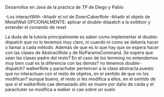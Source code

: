 Desarrollos en Java de la practica de TP de Diego y Pablo

-Los interactWith
-Añadir el rol de DownCaberRole
-Añadir el objeto de MetallWall
OPCIONALMENTE: aplicar el double-dispatch a la exitdoor y extender el comando de reset


La duda de la tutoría principalmente es saber como implementar el double-dispatch que no lo tenemos muy claro, ni cuando ni como se debería hacer o llamar a cada método. 
Además de que es lo que hay que se espera hacer con las clases de AbstractRole y de NoParamsCommand. Se espera que sean las clases padre del resto?
En el caso de los lemming no entendemos muy bien cual es la diferencia con las demás? no tenemos double-dispatch? walkerRole y parachuter pertencen a la clase abstracta puesto que no interactuan con el resto de objetos, en el sentido de que no los modifican? aunque bueno, el resto si les modifica a ellos, en el sentido de que si el walkerRole cae demasiado alto se muere por daño de caida y el parachuter se modifica a walker si cae sobre un suelo
